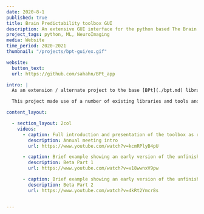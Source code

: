 ```yaml
---
date: 2020-8-1
published: true
title: Brain Predictability toolbox GUI
description: An extensive GUI interface for the python based The Brain Predictability toolbox
project_tags: python, ML, NeuroImaging
media: Website
time_period: 2020-2021
thumbnail: "/projects/bpt-gui/ex.gif"

website:
  button_text:
  url: https://github.com/sahahn/BPt_app

intro: |
  As an extension / alternate project to the base [BPt](./bpt.md) library, I developed an extensive GUI interface written in javascript, with a backend apache webserver in python and PHP. Presentations regarding this GUI were given at the ABCD and ENIGMA group annual meetings respectively in 2020. 

  This project made use of a number of existing libraries and tools and represents a modern web UI applet approach to machine learning. While not actively maintained, this project involved a tremendous amount of work, and was a valuable learning experience for designing web applications. 

content_layout:

  - section_layout: 2col
    videos:
      - caption: Full introduction and presentation of the toolbox as recorded and presented for the ABCD annual meeting in 2020.
        description: Annual meeting intro
        url: https://www.youtube.com/watch?v=kcmRPlyB4pU

      - caption: Brief example showing an early version of the unfinished library part 1
        description: Beta Part 1
        url: https://www.youtube.com/watch?v=v18wwnxV9pw

      - caption: Brief example showing an early version of the unfinished library part 1
        description: Beta Part 2
        url: https://www.youtube.com/watch?v=4kRt2Ymcr8s


---
```

